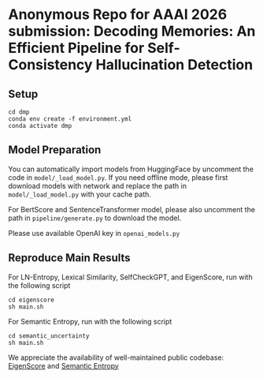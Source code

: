 # Anonymous Repo for AAAI 2026 submission: Decoding Memories: An Efficient Pipeline for Self-Consistency Hallucination Detection

## Setup
```
cd dmp
conda env create -f environment.yml
conda activate dmp
```

## Model Preparation

You can automatically import models from HuggingFace by uncomment the code in `model/_load_model.py`. If you need offline mode, please first download models with network and replace the path in `model/_load_model.py` with your cache path.

For BertScore and SentenceTransformer model, please also uncomment the path in `pipeline/generate.py` to download the model.

Please use available OpenAI key in `openai_models.py`

## Reproduce Main Results

For LN-Entropy, Lexical Similarity, SelfCheckGPT, and EigenScore, run with the following script
```
cd eigenscore
sh main.sh
```

For Semantic Entropy, run with the following script
```
cd semantic_uncertainty
sh main.sh
```

We appreciate the availability of well-maintained public codebase: [EigenScore](https://github.com/D2I-ai/eigenscore) and [Semantic Entropy](https://github.com/jlko/semantic_uncertainty)
